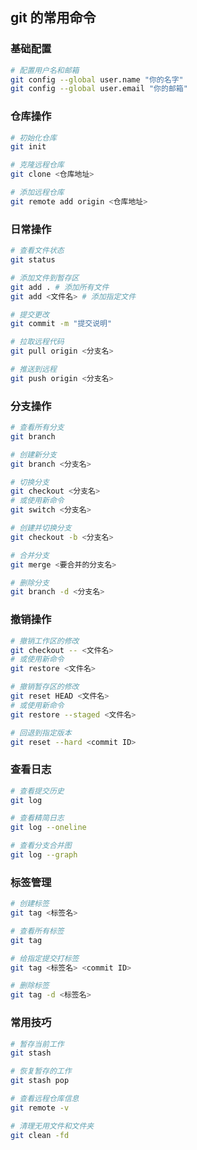 ## git 的常用命令

### 基础配置

```bash
# 配置用户名和邮箱
git config --global user.name "你的名字"
git config --global user.email "你的邮箱"
```

### 仓库操作

```bash
# 初始化仓库
git init

# 克隆远程仓库
git clone <仓库地址>

# 添加远程仓库
git remote add origin <仓库地址>
```

### 日常操作

```bash
# 查看文件状态
git status

# 添加文件到暂存区
git add . # 添加所有文件
git add <文件名> # 添加指定文件

# 提交更改
git commit -m "提交说明"

# 拉取远程代码
git pull origin <分支名>

# 推送到远程
git push origin <分支名>
```

### 分支操作

```bash
# 查看所有分支
git branch

# 创建新分支
git branch <分支名>

# 切换分支
git checkout <分支名>
# 或使用新命令
git switch <分支名>

# 创建并切换分支
git checkout -b <分支名>

# 合并分支
git merge <要合并的分支名>

# 删除分支
git branch -d <分支名>
```

### 撤销操作

```bash
# 撤销工作区的修改
git checkout -- <文件名>
# 或使用新命令
git restore <文件名>

# 撤销暂存区的修改
git reset HEAD <文件名>
# 或使用新命令
git restore --staged <文件名>

# 回退到指定版本
git reset --hard <commit ID>
```

### 查看日志

```bash
# 查看提交历史
git log

# 查看精简日志
git log --oneline

# 查看分支合并图
git log --graph
```

### 标签管理

```bash
# 创建标签
git tag <标签名>

# 查看所有标签
git tag

# 给指定提交打标签
git tag <标签名> <commit ID>

# 删除标签
git tag -d <标签名>
```

### 常用技巧

```bash
# 暂存当前工作
git stash

# 恢复暂存的工作
git stash pop

# 查看远程仓库信息
git remote -v

# 清理无用文件和文件夹
git clean -fd
```
